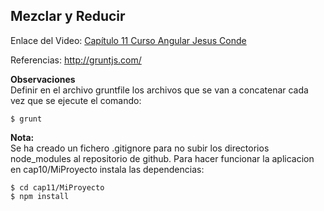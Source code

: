 ## Mezclar y Reducir

Enlace del Video: [Capítulo 11 Curso Angular Jesus Conde](https://www.youtube.com/watch?v=NVW1E-2I4FY)

Referencias: http://gruntjs.com/

**Observaciones**  
Definir en el archivo gruntfile los archivos que se van a concatenar cada vez que se ejecute el comando:
~~~
$ grunt
~~~


**Nota:**  
Se ha creado un fichero .gitignore para no subir los directorios node_modules al repositorio de github.
Para hacer funcionar la aplicacion en cap10/MiProyecto instala las dependencias:
~~~
$ cd cap11/MiProyecto
$ npm install
~~~
